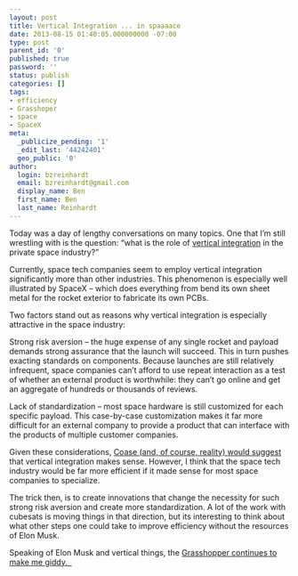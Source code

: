 ```yaml
---
layout: post
title: Vertical Integration ... in spaaaace
date: 2013-08-15 01:40:05.000000000 -07:00
type: post
parent_id: '0'
published: true
password: ''
status: publish
categories: []
tags:
- efficiency
- Grasshoper
- space
- SpaceX
meta:
  _publicize_pending: '1'
  _edit_last: '44242401'
  geo_public: '0'
author:
  login: bzreinhardt
  email: bzreinhardt@gmail.com
  display_name: Ben
  first_name: Ben
  last_name: Reinhardt
---
```

<p>Today was a day of lengthy conversations on many topics. One that I’m still wrestling with is the question: “what is the role of <a href="http://en.wikipedia.org/wiki/Vertical_integration" target="_blank">vertical integration</a> in the private space industry?”</p>
<p>Currently, space tech companies seem to employ vertical integration significantly more than other industries. This phenomenon is especially well illustrated by SpaceX – which does everything from bend its own sheet metal for the rocket exterior to fabricate its own PCBs.</p>
<p>Two factors stand out as reasons why vertical integration is especially attractive in the space industry:</p>
<p>Strong risk aversion – the huge expense of any single rocket and payload demands strong assurance that the launch will succeed. This in turn pushes exacting standards on components. Because launches are still relatively infrequent, space companies can’t afford to use repeat interaction as a test of whether an external product is worthwhile: they can’t go online and get an aggregate of hundreds or thousands of reviews.</p>
<p>Lack of standardization – most space hardware is still customized for each specific payload. This case-by-case customization makes it far more difficult for an external company to provide a product that can interface with the products of multiple customer companies.</p>
<p>Given these considerations, <a href="http://en.wikipedia.org/wiki/The_Nature_of_the_Firm" target="_blank">Coase (and, of course, reality) would suggest</a> that vertical integration makes sense. However, I think that the space tech industry would be far more efficient if it made sense for most space companies to specialize.</p>
<p>The trick then, is to create innovations that change the necessity for such strong risk aversion and create more standardization. A lot of the work with cubesats is moving things in that direction, but its interesting to think about what other steps one could take to improve efficiency without the resources of Elon Musk.</p>
<p>Speaking of Elon Musk and vertical things, the <a href="http://www.spacex.com/news/2013/08/14/grasshopper-100m-lateral-divert-test" target="_blank">Grasshopper continues to make me giddy.  </a></p>
